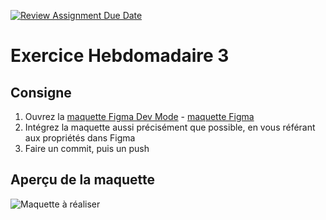 [![Review Assignment Due Date](https://classroom.github.com/assets/deadline-readme-button-22041afd0340ce965d47ae6ef1cefeee28c7c493a6346c4f15d667ab976d596c.svg)](https://classroom.github.com/a/qGH4ZYe8)
# Exercice Hebdomadaire 3

## Consigne

1. Ouvrez la [maquette Figma Dev Mode](https://www.figma.com/design/7Nuxy68lg0WG2WGOBOnzhW/Exercice-Hebdo.-3?node-id=0-1&m=dev&t=PdfXH631YqwVtWCi-1) - [maquette Figma](https://www.figma.com/design/7Nuxy68lg0WG2WGOBOnzhW/Exercice-Hebdo.-3?node-id=0-1&t=PdfXH631YqwVtWCi-1)
2. Intégrez la maquette aussi précisément que possible, en vous référant aux propriétés dans Figma
3. Faire un commit, puis un push

## Aperçu de la maquette

![Maquette à réaliser](maquette.png)
